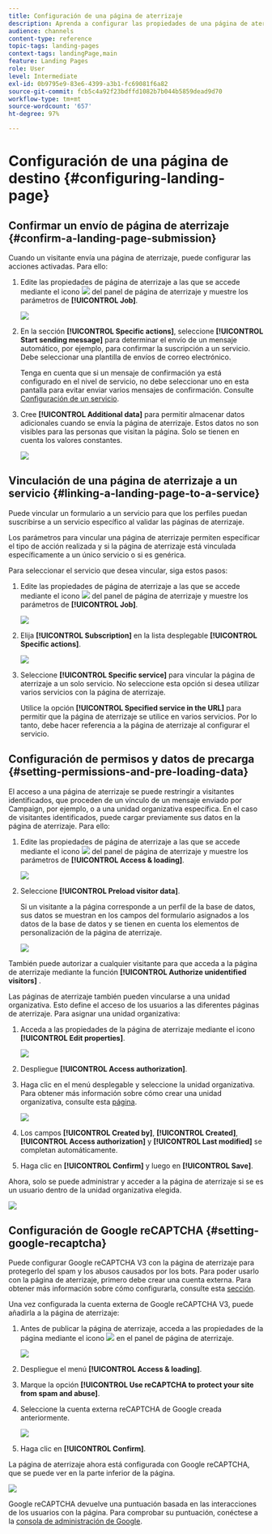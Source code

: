 ```yaml
---
title: Configuración de una página de aterrizaje
description: Aprenda a configurar las propiedades de una página de aterrizaje.
audience: channels
content-type: reference
topic-tags: landing-pages
context-tags: landingPage,main
feature: Landing Pages
role: User
level: Intermediate
exl-id: 0b9795e9-83e6-4399-a3b1-fc69081f6a82
source-git-commit: fcb5c4a92f23bdffd1082b7b044b5859dead9d70
workflow-type: tm+mt
source-wordcount: '657'
ht-degree: 97%

---
```


# Configuración de una página de destino {#configuring-landing-page}

## Confirmar un envío de página de aterrizaje {#confirm-a-landing-page-submission}

Cuando un visitante envía una página de aterrizaje, puede configurar las acciones activadas. Para ello:

1. Edite las propiedades de página de aterrizaje a las que se accede mediante el icono ![](assets/edit_darkgrey-24px.png) del panel de página de aterrizaje y muestre los parámetros de **[!UICONTROL Job]**.

   ![](assets/lp_edit_properties_button.png)

1. En la sección **[!UICONTROL Specific actions]**, seleccione **[!UICONTROL Start sending message]** para determinar el envío de un mensaje automático, por ejemplo, para confirmar la suscripción a un servicio. Debe seleccionar una plantilla de envíos de correo electrónico.

   Tenga en cuenta que si un mensaje de confirmación ya está configurado en el nivel de servicio, no debe seleccionar uno en esta pantalla para evitar enviar varios mensajes de confirmación. Consulte [Configuración de un servicio](../../audiences/using/creating-a-service.md).

1. Cree **[!UICONTROL Additional data]** para permitir almacenar datos adicionales cuando se envía la página de aterrizaje. Estos datos no son visibles para las personas que visitan la página. Solo se tienen en cuenta los valores constantes.

   ![](assets/lp_parameters_6.png)

## Vinculación de una página de aterrizaje a un servicio {#linking-a-landing-page-to-a-service}

Puede vincular un formulario a un servicio para que los perfiles puedan suscribirse a un servicio específico al validar las páginas de aterrizaje.

Los parámetros para vincular una página de aterrizaje permiten especificar el tipo de acción realizada y si la página de aterrizaje está vinculada específicamente a un único servicio o si es genérica.

Para seleccionar el servicio que desea vincular, siga estos pasos:

1. Edite las propiedades de página de aterrizaje a las que se accede mediante el icono ![](assets/edit_darkgrey-24px.png) del panel de página de aterrizaje y muestre los parámetros de **[!UICONTROL Job]**.

   ![](assets/lp_edit_properties_button.png)

1. Elija **[!UICONTROL Subscription]** en la lista desplegable **[!UICONTROL Specific actions]**.

   ![](assets/lp_parameters_5.png)

1. Seleccione **[!UICONTROL Specific service]** para vincular la página de aterrizaje a un solo servicio. No seleccione esta opción si desea utilizar varios servicios con la página de aterrizaje.

   Utilice la opción **[!UICONTROL Specified service in the URL]** para permitir que la página de aterrizaje se utilice en varios servicios. Por lo tanto, debe hacer referencia a la página de aterrizaje al configurar el servicio.

## Configuración de permisos y datos de precarga {#setting-permissions-and-pre-loading-data}

El acceso a una página de aterrizaje se puede restringir a visitantes identificados, que proceden de un vínculo de un mensaje enviado por Campaign, por ejemplo, o a una unidad organizativa específica.
En el caso de visitantes identificados, puede cargar previamente sus datos en la página de aterrizaje. Para ello:

1. Edite las propiedades de página de aterrizaje a las que se accede mediante el icono ![](assets/edit_darkgrey-24px.png) del panel de página de aterrizaje y muestre los parámetros de **[!UICONTROL Access & loading]**.

   ![](assets/lp_edit_properties_button.png)

1. Seleccione **[!UICONTROL Preload visitor data]**.

   Si un visitante a la página corresponde a un perfil de la base de datos, sus datos se muestran en los campos del formulario asignados a los datos de la base de datos y se tienen en cuenta los elementos de personalización de la página de aterrizaje.

   ![](assets/lp_parameters_3_temp.png)

También puede autorizar a cualquier visitante para que acceda a la página de aterrizaje mediante la función **[!UICONTROL Authorize unidentified visitors]** .

<!--Use the URL parameters to identify the visitors, using the **[!UICONTROL Authorize visitor identification via URL parameters]** option: then you must choose the loading key and map the filter parameters with the parameters of the corresponding URL.-->

Las páginas de aterrizaje también pueden vincularse a una unidad organizativa. Esto define el acceso de los usuarios a las diferentes páginas de aterrizaje. Para asignar una unidad organizativa:

1. Acceda a las propiedades de la página de aterrizaje mediante el icono **[!UICONTROL Edit properties]**.

   ![](assets/lp_parameters_google3.png)

1. Despliegue **[!UICONTROL Access authorization]**.

1. Haga clic en el menú desplegable y seleccione la unidad organizativa. Para obtener más información sobre cómo crear una unidad organizativa, consulte esta [página](../../administration/using/organizational-units.md).

   ![](assets/lp_org_unit_2.png)

1. Los campos **[!UICONTROL Created by]**, **[!UICONTROL Created]**, **[!UICONTROL Access authorization]** y **[!UICONTROL Last modified]** se completan automáticamente.

1. Haga clic en **[!UICONTROL Confirm]** y luego en **[!UICONTROL Save]**.

Ahora, solo se puede administrar y acceder a la página de aterrizaje si se es un usuario dentro de la unidad organizativa elegida.

![](assets/lp_org_unit_3.png)

## Configuración de Google reCAPTCHA {#setting-google-recaptcha}

Puede configurar Google reCAPTCHA V3 con la página de aterrizaje para protegerlo del spam y los abusos causados por los bots. Para poder usarlo con la página de aterrizaje, primero debe crear una cuenta externa. Para obtener más información sobre cómo configurarla, consulte esta [sección](../../administration/using/external-accounts.md#google-recaptcha-external-account).

Una vez configurada la cuenta externa de Google reCAPTCHA V3, puede añadirla a la página de aterrizaje:

1. Antes de publicar la página de aterrizaje, acceda a las propiedades de la página mediante el icono ![](assets/edit_darkgrey-24px.png) en el panel de página de aterrizaje.

   ![](assets/lp_parameters_google3.png)

1. Despliegue el menú **[!UICONTROL Access & loading]**.
1. Marque la opción **[!UICONTROL Use reCAPTCHA to protect your site from spam and abuse]**.
1. Seleccione la cuenta externa reCAPTCHA de Google creada anteriormente.

   ![](assets/lp_parameters_google_temp.png)

1. Haga clic en **[!UICONTROL Confirm]**.

La página de aterrizaje ahora está configurada con Google reCAPTCHA, que se puede ver en la parte inferior de la página.

![](assets/lp_parameters_google2.png)

Google reCAPTCHA devuelve una puntuación basada en las interacciones de los usuarios con la página. Para comprobar su puntuación, conéctese a la [consola de administración de Google](https://g.co/recaptcha/admin).
